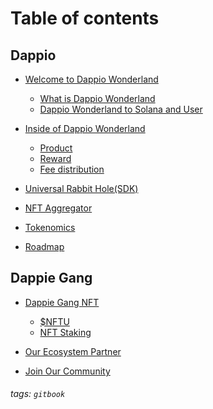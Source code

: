 # Table of contents

## Dappio
- [Welcome to Dappio Wonderland](Welcome%20to%20Dappio%20Wonderland.md)
   - [What is Dappio Wonderland](https://github.com/DappioWonderlandGuide/guide/blob/master/What%20is%20Dappio%20Wonderland.md)
   - [Dappio Wonderland to Solana and User](https://github.com/DappioWonderlandGuide/guide/blob/master/Dappio%20Wonderland%20to%20Solana%20and%20User.md)

- [Inside of Dappio Wonderland]([https:/](https://github.com/DappioWonderlandGuide/guide/tree/master/Inside%20of%20Dappio%20Wonderland%20)/)
   - [Product](https://github.com/DappioWonderlandGuide/guide/blob/master/Inside%20of%20Dappio%20Wonderland%20/%20Product.md)
   - [Reward](https://github.com/DappioWonderlandGuide/guide/blob/master/Inside%20of%20Dappio%20Wonderland%20/%20Reward.md)
   - [Fee distribution](https://github.com/DappioWonderlandGuide/guide/blob/master/Inside%20of%20Dappio%20Wonderland%20/%20Fee.md)
  
- [Universal Rabbit Hole(SDK)](https://github.com/DappioWonderlandGuide/guide/blob/master/Universal%20Rabbit%20Hole%20(SDK).md)
- [NFT Aggregator](https://github.com/DappioWonderlandGuide/guide/blob/master/NFT%20Aggregator.md)
- [Tokenomics](https://github.com/DappioWonderlandGuide/guide/blob/master/Tokenomics.md)
- [Roadmap](https://github.com/DappioWonderlandGuide/guide/blob/master/Roadmap.md)

## Dappie Gang
- [Dappie Gang NFT](https://github.com/DappioWonderlandGuide/guide/blob/master/Dappie%20Gang%20NFT.md)
  - [$NFTU](https://github.com/DappioWonderlandGuide/guide/blob/master/NFTU.md)
  - [NFT Staking](https://github.com/DappioWonderlandGuide/guide/blob/master/NFT%20Staking.md)


- [Our Ecosystem Partner](https://github.com/DappioWonderlandGuide/guide/blob/master/Our%20Ecosystem%20Partner.md)
- [Join Our Community](https://github.com/DappioWonderlandGuide/guide/blob/master/Join%20Our%20Community.md)



###### tags: `gitbook`
